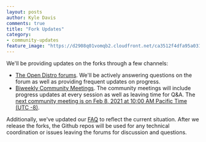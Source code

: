 ```yaml
---
layout: posts
author: Kyle Davis
comments: true
title: "Fork Updates"
category:
- community-updates
feature_image: "https://d2908q01vomqb2.cloudfront.net/ca3512f4dfa95a03169c5a670a4c91a19b3077b4/2019/03/26/open_disto-elasticsearch-logo-800x400.jpg"
---
```


We'll be providing updates on the forks through a few channels:

- [The Open Distro forums](https://discuss.opendistrocommunity.dev/c/forking-elasticsearch-kibana/50). We'll be actively answering questions on the forum as well as providing frequent updates on progress.
- [Biweekly Community Meetings](/for-elasticsearch/events.html). The community meetings will include progress updates at every session as well as leaving time for Q&A. The [next community meeting is on Feb 8, 2021 at 10:00 AM Pacific Time (UTC -8)](https://www.meetup.com/Open-Distro-for-Elasticsearch-Meetup-Group/events/thmcwryccdblb/).

Additionally, we've updated our [FAQ](/for-elasticsearch/faq.html) to reflect the current situation. After we release the forks, the Github repos will be used for any technical coordination or issues leaving the forums for discussion and questions. 